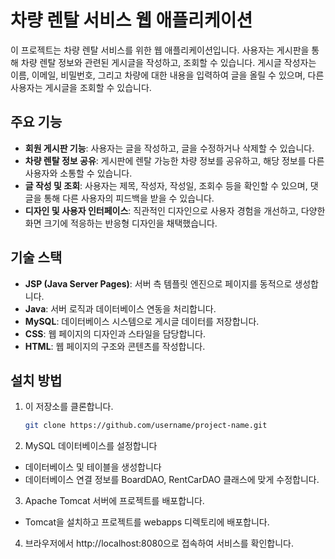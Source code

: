 # 차량 렌탈 서비스 웹 애플리케이션

이 프로젝트는 차량 렌탈 서비스를 위한 웹 애플리케이션입니다. 사용자는 게시판을 통해 차량 렌탈 정보와 관련된 게시글을 작성하고, 조회할 수 있습니다. 게시글 작성자는 이름, 이메일, 비밀번호, 그리고 차량에 대한 내용을 입력하여 글을 올릴 수 있으며, 다른 사용자는 게시글을 조회할 수 있습니다.

## 주요 기능

- **회원 게시판 기능**: 사용자는 글을 작성하고, 글을 수정하거나 삭제할 수 있습니다.
- **차량 렌탈 정보 공유**: 게시판에 렌탈 가능한 차량 정보를 공유하고, 해당 정보를 다른 사용자와 소통할 수 있습니다.
- **글 작성 및 조회**: 사용자는 제목, 작성자, 작성일, 조회수 등을 확인할 수 있으며, 댓글을 통해 다른 사용자의 피드백을 받을 수 있습니다.
- **디자인 및 사용자 인터페이스**: 직관적인 디자인으로 사용자 경험을 개선하고, 다양한 화면 크기에 적응하는 반응형 디자인을 채택했습니다.

## 기술 스택

- **JSP (Java Server Pages)**: 서버 측 템플릿 엔진으로 페이지를 동적으로 생성합니다.
- **Java**: 서버 로직과 데이터베이스 연동을 처리합니다.
- **MySQL**: 데이터베이스 시스템으로 게시글 데이터를 저장합니다.
- **CSS**: 웹 페이지의 디자인과 스타일을 담당합니다.
- **HTML**: 웹 페이지의 구조와 콘텐츠를 작성합니다.

## 설치 방법

1. 이 저장소를 클론합니다.
   ```bash
   git clone https://github.com/username/project-name.git
2. MySQL 데이터베이스를 설정합니다
  - 데이터베이스 및 테이블을 생성합니다
  - 데이터베이스 연결 정보를 BoardDAO, RentCarDAO 클래스에 맞게 수정합니다.
3. Apache Tomcat 서버에 프로젝트를 배포합니다.
  - Tomcat을 설치하고 프로젝트를 webapps 디렉토리에 배포합니다. 
4. 브라우저에서 http://localhost:8080으로 접속하여 서비스를 확인합니다.

